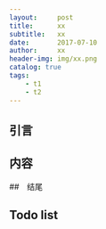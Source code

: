 ```yaml
---
layout:     post
title:      xx
subtitle:   xx
date:       2017-07-10
author:     xx
header-img: img/xx.png
catalog: true
tags:
    - t1
    - t2
---
```


## 引言
## 内容
##　结尾
## Todo list

